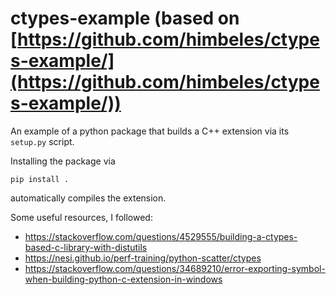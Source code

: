 # ctypes-example (based on [https://github.com/himbeles/ctypes-example/](https://github.com/himbeles/ctypes-example/))

An example of a python package that builds a C++ extension via its `setup.py` script. 


Installing the package via 
```
pip install .
```
automatically compiles the extension. 


Some useful resources, I followed:
- https://stackoverflow.com/questions/4529555/building-a-ctypes-based-c-library-with-distutils
- https://nesi.github.io/perf-training/python-scatter/ctypes
- https://stackoverflow.com/questions/34689210/error-exporting-symbol-when-building-python-c-extension-in-windows
